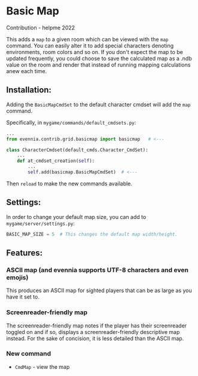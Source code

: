 # Basic Map

Contribution - helpme 2022

This adds a `map` to a given room which can be viewed with the `map` command. You can
easily alter it to add special characters denoting environments, room colors and so on.
If you don't expect the map to be updated frequently, you could choose to save the
calculated map as a .ndb value on the room and render that instead of running mapping
calculations anew each time.

## Installation:

Adding the `BasicMapCmdSet` to the default character cmdset will add the `map` command.

Specifically, in `mygame/commands/default_cmdsets.py`:

```python
...
from evennia.contrib.grid.basicmap import basicmap   # <---

class CharacterCmdset(default_cmds.Character_CmdSet):
    ...
    def at_cmdset_creation(self):
        ...
        self.add(basicmap.BasicMapCmdSet)  # <---

```

Then `reload` to make the new commands available. 

## Settings:

In order to change your default map size, you can add to `mygame/server/settings.py`:

```python
BASIC_MAP_SIZE = 5  # This changes the default map width/height.

```

## Features:

### ASCII map (and evennia supports UTF-8 characters and even emojis)

This produces an ASCII map for sighted players that can be as large as you have it
set to.

### Screenreader-friendly map

The screenreader-friendly map notes if the player has their screenreader toggled on
and if so, displays a screenreader-friendly descriptive map instead. For the sake of
concision, it is less detailed than the ASCII map.

### New command

- `CmdMap` - view the map

